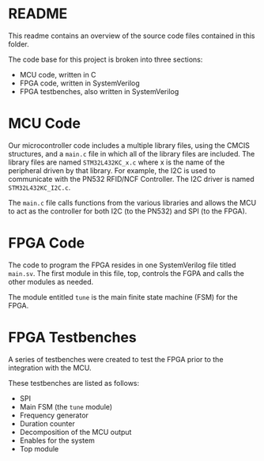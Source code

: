 # README
This readme contains an overview of the source code files contained in this folder.

The code base for this project is broken into three sections:

* MCU code, written in C
* FPGA code, written in SystemVerilog
* FPGA testbenches, also written in SystemVerilog

# MCU Code
Our microcontroller code includes a multiple library files, using the CMCIS structures, and a `main.c` file in which all of the library files are included. The library files are named `STM32L432KC_x.c` where x is the name of the peripheral driven by that library. For example, the I2C is used to communicate with the PN532 RFID/NCF Controller. The I2C driver is named `STM32L432KC_I2C.c`.

The `main.c` file calls functions from the various libraries and allows the MCU to act as the controller for both I2C (to the PN532) and SPI (to the FPGA).

# FPGA Code
The code to program the FPGA resides in one SystemVerilog file titled `main.sv`. The first module in this file, top, controls the FGPA and calls the other modules as needed.

The module entitled `tune` is the main finite state machine (FSM) for the FPGA.

# FPGA Testbenches

A series of testbenches were created to test the FPGA prior to the integration with the MCU.

These testbenches are listed as follows:

* SPI
* Main FSM (the `tune` module)
* Frequency generator
* Duration counter
* Decomposition of the MCU output
* Enables for the system
* Top module

